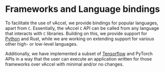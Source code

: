 # Frameworks and Language bindings

To facilitate the use of vAccel, we provide bindings for popular languages,
apart from `C`. Essentially, the vAccel `C` API can be called from any language
that interacts with `C` libraries. Building on this, we provide support for
[Python](python_bindings.md) and Rust, while we are working on extending support
for various other high- or low-level languages.

Additionally, we have implemented a subset of
[Tensorflow](tensorflow_bindings.md) and PyTorch APIs in a way that the user can
execute an application written for those frameworks over vAccel with minimal
and/or no changes.
